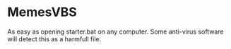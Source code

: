 # MemesVBS
As easy as opening starter.bat on any computer. Some anti-virus software will detect this as a harmfull file.
